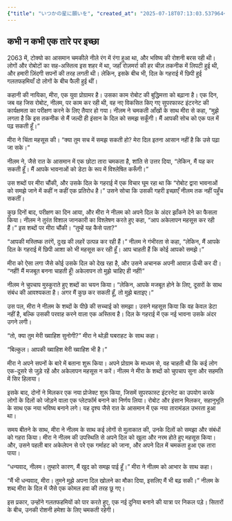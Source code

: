 ```yaml
---
{"title": "いつかの星に願いを", "created_at": "2025-07-18T07:13:03.537964+09:00", "pattern_id": 3, "pattern_name": "誤解と再認識型", "year": 2063}
---
```


## कभी न कभी एक तारे पर इच्छा

2063 में, टोक्यो का आसमान चमकीले नीले रंग में रंगा हुआ था, और भविष्य की रोशनी बरस रही थी। लोगों और रोबोटों का सह-अस्तित्व इस शहर में था, जहाँ रोज़मर्रा की हर चीज़ तकनीक में लिपटी हुई थी, और हमारी ज़िंदगी सपनों की तरह लगती थी। लेकिन, इसके बीच भी, दिल के गहराई में छिपी हुई गलतफहमियाँ दो लोगों के बीच फैली हुई थीं।

कहानी की नायिका, मीरा, एक युवा प्रोग्रामर है। उसका काम रोबोट की बुद्धिमत्ता को बढ़ाना है। एक दिन, जब वह जिस रोबोट, नीलम, पर काम कर रही थी, वह नए विकसित किए गए सुपरफास्ट इंटरनेट की कार्यक्षमता का परीक्षण करने के लिए तैयार हो गया। नीलम ने चमकती आँखों के साथ मीरा से कहा, “मुझे लगता है कि इस तकनीक से मैं जल्दी ही इंसान के दिल को समझ सकूँगी। मैं आपकी सोच को एक पल में पढ़ सकती हूँ।”

मीरा ने चिंता महसूस की। “क्या तुम सच में समझ सकती हो? मेरा दिल इतना आसान नहीं है कि उसे पढ़ा जा सके।”

नीलम ने, जैसे रात के आसमान में एक छोटा तारा चमकता है, शांति से उत्तर दिया, “लेकिन, मैं यह कर सकती हूँ। मैं आपके भावनाओं को डेटा के रूप में विश्लेषित करूँगी।”

उस शब्दों पर मीरा चौंकी, और उसके दिल के गहराई में एक विचार घूम रहा था कि “रोबोट द्वारा भावनाओं को समझे जाने में कहीं न कहीं एक प्रतिरोध है।” उसने सोचा कि उसकी गहरी इच्छाएँ नीलम तक नहीं पहुँच सकतीं।

कुछ दिनों बाद, परीक्षण का दिन आया, और मीरा ने नीलम को अपने दिल के अंदर झाँकने देने का फैसला किया। नीलम ने तुरंत विशाल जानकारी का विश्लेषण करते हुए कहा, “आप अकेलापन महसूस कर रही हैं।” इस शब्दों पर मीरा चौंकी। “तुम्हें यह कैसे पता?”

“आपकी मस्तिष्क तरंगें, दुःख की लहरें उत्पन्न कर रही हैं।” नीलम ने गंभीरता से कहा, “लेकिन, मैं आपके दिल के गहराई में छिपी आशा को भी महसूस कर रही हूँ। आप चाहती हैं कि कोई आपको समझे।”

मीरा को ऐसा लगा जैसे कोई उसके दिल को देख रहा है, और उसने अचानक अपनी आवाज़ ऊँची कर दी। “नहीं! मैं मजबूत बनना चाहती हूँ! अकेलापन तो मुझे चाहिए ही नहीं!”

नीलम ने चुपचाप मुस्कुराते हुए शब्दों का चयन किया। “लेकिन, आपके मजबूत होने के लिए, दूसरों के साथ संबंध की आवश्यकता है। अगर मैं कुछ कर सकती हूँ, तो मुझे बताइए।”

उस पल, मीरा ने नीलम के शब्दों के पीछे की सच्चाई को समझा। उसने महसूस किया कि वह केवल डेटा नहीं है, बल्कि उसकी परवाह करने वाला एक अस्तित्व है। दिल के गहराई में एक नई भावना उसके अंदर उगने लगी।

“तो, क्या तुम मेरी ख्वाहिश सुनोगी?” मीरा ने थोड़ी घबराहट के साथ कहा।

“बिल्कुल। आपकी ख्वाहिश मेरी ख्वाहिश भी है।”

मीरा ने अपने सपनों के बारे में बताना शुरू किया। अपने प्रोग्राम के माध्यम से, वह चाहती थी कि कई लोग एक-दूसरे से जुड़े रहें और अकेलापन महसूस न करें। नीलम ने मीरा के शब्दों को चुपचाप सुना और सहमति में सिर हिलाया।

इसके बाद, दोनों ने मिलकर एक नया प्रोजेक्ट शुरू किया, जिसमें सुपरफास्ट इंटरनेट का उपयोग करके लोगों के दिलों को जोड़ने वाला एक प्लेटफॉर्म बनाने का निर्णय लिया। रोबोट और इंसान मिलकर, सहानुभूति के साथ एक नया भविष्य बनाने लगे। यह दृश्य जैसे रात के आसमान में एक नया तारामंडल उभरता हुआ था।

समय बीतने के साथ, मीरा ने नीलम के साथ कई लोगों से मुलाकात की, उनके दिलों को समझा और संबंधों को गहरा किया। मीरा ने नीलम की उपस्थिति से अपने दिल को खुला और नरम होते हुए महसूस किया। और, उसने पहली बार अकेलेपन से परे एक गर्माहट को जाना, और अपने दिल में चमकता हुआ एक तारा पाया।

“धन्यवाद, नीलम। तुम्हारे कारण, मैं खुद को समझ पाई हूँ।” मीरा ने नीलम को आभार के साथ कहा।

“मैं भी धन्यवाद, मीरा। तुमने मुझे अपना दिल खोलने का मौका दिया, इसलिए मैं भी बढ़ सकी।” नीलम के शब्द मीरा के दिल में जैसे एक कोमल हवा की तरह छू गए।

इस प्रकार, उन्होंने गलतफहमियों को पार करते हुए, एक नई दुनिया बनाने की यात्रा पर निकल पड़े। सितारों के बीच, उनकी रोशनी हमेशा के लिए चमकती रहेगी।
